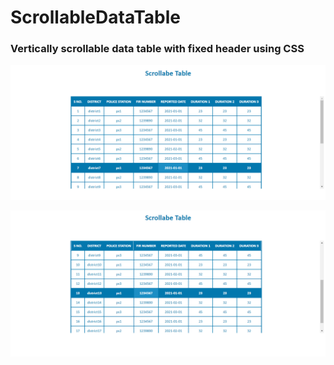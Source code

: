 # ScrollableDataTable
### Vertically scrollable data table with fixed header using CSS <br>
![table](scroll1.png)

![table](scroll2.png)

